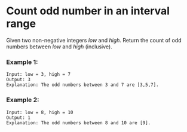 # Count odd number in an interval range

Given two non-negative integers *low* and *high*. Return the count of odd numbers between *low* and *high* (inclusive).

### Example 1:
    Input: low = 3, high = 7
    Output: 3
    Explanation: The odd numbers between 3 and 7 are [3,5,7].

### Example 2:
    Input: low = 8, high = 10
    Output: 1
    Explanation: The odd numbers between 8 and 10 are [9].